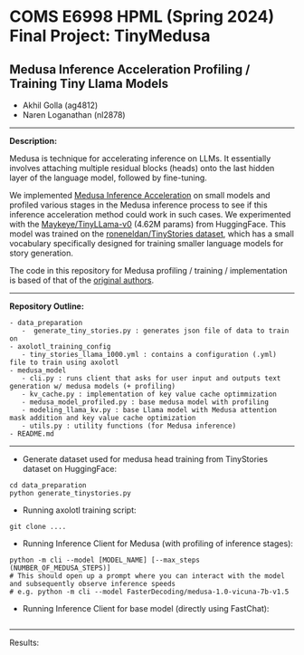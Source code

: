 # COMS E6998 HPML (Spring 2024) Final Project: TinyMedusa

## Medusa Inference Acceleration Profiling / Training Tiny Llama Models

 - Akhil Golla (ag4812)
 - Naren Loganathan (nl2878)

---

**Description:**

Medusa is technique for accelerating inference on LLMs. It essentially involves attaching multiple residual blocks (heads) onto the last hidden layer of the language model, followed by fine-tuning.

We implemented [Medusa Inference Acceleration](https://arxiv.org/abs/2401.10774) on small models and profiled various stages in the Medusa inference process to see if this inference acceleration method could work in such cases. We experimented with the [Maykeye/TinyLLama-v0](https://huggingface.co/Maykeye/TinyLLama-v0) (4.62M params) from HuggingFace. This model was trained on the [roneneldan/TinyStories dataset](https://huggingface.co/datasets/roneneldan/TinyStories), which has a small vocabulary specifically designed for training smaller language models for story generation.

The code in this repository for Medusa profiling / training / implementation is based of that of the [original authors](https://github.com/FasterDecoding/Medusa).

---

**Repository Outline:**

```
- data_preparation
   -  generate_tiny_stories.py : generates json file of data to train on
- axolotl_training_config
   - tiny_stories_llama_1000.yml : contains a configuration (.yml) file to train using axolotl
- medusa_model
   - cli.py : runs client that asks for user input and outputs text generation w/ medusa models (+ profiling)
   - kv_cache.py : implementation of key value cache optimmization
   - medusa_model_profiled.py : base medusa model with profiling
   - modeling_llama_kv.py : base Llama model with Medusa attention mask addition and key value cache optimization
   - utils.py : utility functions (for Medusa inference)
- README.md
```

---

 - Generate dataset used for medusa head training from TinyStories dataset on HuggingFace:
```
cd data_preparation
python generate_tinystories.py
```

 - Running axolotl training script:
```
git clone ....
```

 - Running Inference Client for Medusa (with profiling of inference stages):
```
python -m cli --model [MODEL_NAME] [--max_steps (NUMBER_OF_MEDUSA_STEPS)]
# This should open up a prompt where you can interact with the model and subsequently observe inference speeds
# e.g. python -m cli --model FasterDecoding/medusa-1.0-vicuna-7b-v1.5
```

 - Running Inference Client for base model (directly using FastChat):
```

```

---

Results:
